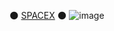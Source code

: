 :new_moon: [SPACEX](https://talashov.github.io/spacex/) :new_moon:
![image](https://s251vla.storage.yandex.net/rdisk/15ac2d7e0cf32d5bccbb801946511e1321a8cefb0d3cc387f3392397e9956474/62a74719/p_pqhwWPZTLFhV0SiQ_-vvw-nEenYGbPNXcMSGOcQ4oycKBBeXTMW6TJTY78RcyfS6BByH6miZEX35pUEwzuAQ==?uid=955968422&filename=photo_2022-05-25_17-03-25.jpg&disposition=inline&hash=&limit=0&content_type=image%2Fjpeg&owner_uid=955968422&fsize=29231&hid=a6c5c7648c5066d382ab3bd6981383fd&media_type=image&tknv=v2&etag=a510cb7d342ec2d0c992131a8e73e3cf&rtoken=4xMKP3FMV3hS&force_default=yes&ycrid=na-cad5069550022edf2e2dbf275ee74163-downloader9e&ts=5e154f49d3840&s=c97c1869189907dabc2a4d1d18adf6fd154317e67f367f522c0812722a381358&pb=U2FsdGVkX1--mfitvM3dJujoOMd-1hPkUUSPjNMlHi80QG7H4CNn8j-5lZ4cGADU1CnJcZFcuvxIkzCYyss0fz4Cih6t06sjVXIh8L4XYP4)

